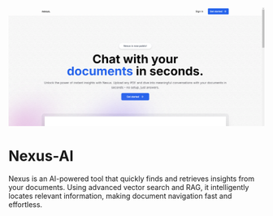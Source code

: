 ![Nexus-AI Banner](banner.png)

# Nexus-AI
Nexus is an AI-powered tool that quickly finds and retrieves insights from your documents. Using advanced vector search and RAG, it intelligently locates relevant information, making document navigation fast and effortless.
